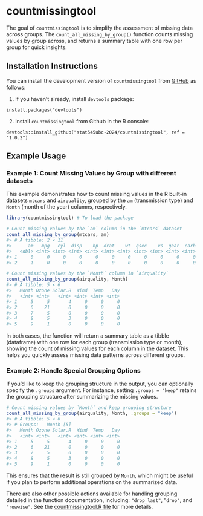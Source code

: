 
<!-- README.md is generated from README.Rmd. Please edit that file -->

# countmissingtool

<!-- badges: start -->
<!-- badges: end -->

The goal of `countmissingtool` is to simplify the assessment of missing
data across groups. The `count_all_missing_by_group()` function counts
missing values by group across, and returns a summary table with one row
per group for quick insights.

## Installation Instructions

You can install the development version of `countmissingtool` from
[GitHub](https://github.com/) as follows:

1.  If you haven’t already, install `devtools` package:

`install.packages("devtools")`

2.  Install `countmissingtool` from Github in the R console:

`devtools::install_github("stat545ubc-2024/countmissingtool", ref = "1.0.2")`

## Example Usage

### Example 1: Count Missing Values by Group with different datasets

This example demonstrates how to count missing values in the R built-in
datasets `mtcars` and `airquality`, grouped by the `am` (transmission
type) and `Month` (month of the year) columns, respectively.

``` r
library(countmissingtool) # To load the package

# Count missing values by the `am` column in the `mtcars` dataset
count_all_missing_by_group(mtcars, am)
#> # A tibble: 2 × 11
#>      am   mpg   cyl  disp    hp  drat    wt  qsec    vs  gear  carb
#>   <dbl> <int> <int> <int> <int> <int> <int> <int> <int> <int> <int>
#> 1     0     0     0     0     0     0     0     0     0     0     0
#> 2     1     0     0     0     0     0     0     0     0     0     0
```

``` r
# Count missing values by the `Month` column in `airquality`
count_all_missing_by_group(airquality, Month)
#> # A tibble: 5 × 6
#>   Month Ozone Solar.R  Wind  Temp   Day
#>   <int> <int>   <int> <int> <int> <int>
#> 1     5     5       4     0     0     0
#> 2     6    21       0     0     0     0
#> 3     7     5       0     0     0     0
#> 4     8     5       3     0     0     0
#> 5     9     1       0     0     0     0
```

In both cases, the function will return a summary table as a tibble
(dataframe) with one row for each group (transmission type or month),
showing the count of missing values for each column in the dataset. This
helps you quickly assess missing data patterns across different groups.

### Example 2: Handle Special Grouping Options

If you’d like to keep the grouping structure in the output, you can
optionally specify the `.groups` argument. For instance, setting
`.groups = "keep"` retains the grouping structure after summarizing the
missing values.

``` r
# Count missing values by `Month` and keep grouping structure
count_all_missing_by_group(airquality, Month, .groups = "keep")
#> # A tibble: 5 × 6
#> # Groups:   Month [5]
#>   Month Ozone Solar.R  Wind  Temp   Day
#>   <int> <int>   <int> <int> <int> <int>
#> 1     5     5       4     0     0     0
#> 2     6    21       0     0     0     0
#> 3     7     5       0     0     0     0
#> 4     8     5       3     0     0     0
#> 5     9     1       0     0     0     0
```

This ensures that the result is still grouped by `Month`, which might be
useful if you plan to perform additional operations on the summarized
data.

There are also other possible actions available for handling grouping
detailed in the function documentation, including: `"drop_last"`,
“`drop"`, and `"rowwise"`. See the [countmissingtool.R
file](https://github.com/stat545ubc-2024/assignment-b2-andreawongkoo/tree/b5d61e016d58da9863756bf89600c5edad3cd071/R)
for more details.
